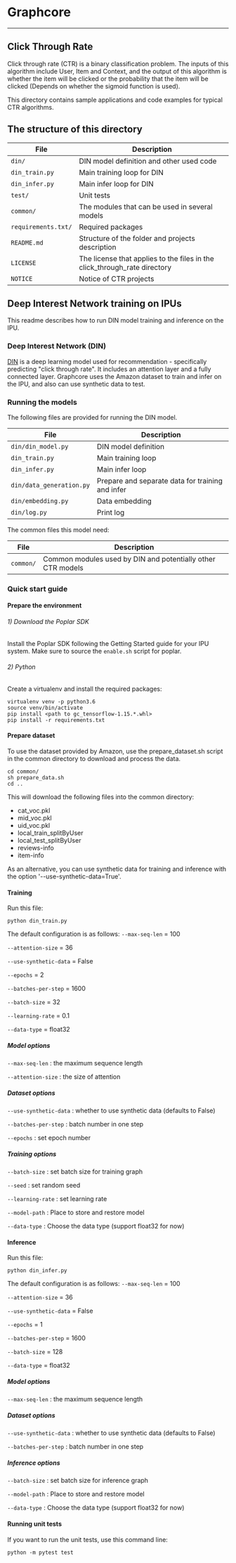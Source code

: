 
# Graphcore

---

## Click Through Rate

Click through rate (CTR) is a binary classification problem. The inputs of this algorithm include User, Item and Context, and the output of this algorithm is whether the item will be clicked or the probability that the item will be clicked (Depends on whether the sigmoid function is used).        

This directory contains sample applications and code examples for typical CTR algorithms.


## The structure of this directory


| File                         | Description                                                                 |
| ---------------------------- | --------------------------------------------------------------------------- |
| `din/`                       | DIN model definition and other used code                                    |
| `din_train.py`               | Main training loop for DIN                                                  |
| `din_infer.py`               | Main infer loop for DIN                                                     |
| `test/`                      | Unit tests                                                                  |
| `common/`                    | The modules that can be used in several models                              |
| `requirements.txt/`          | Required packages                                                           |
| `README.md`                  | Structure of the folder and projects description                            |
| `LICENSE`                    | The license that applies to the files in the click_through_rate directory   |
| `NOTICE`                     | Notice of CTR projects                                                      |



## Deep Interest Network training on IPUs

This readme describes how to run DIN model training and inference on the IPU.


### Deep Interest Network (DIN)

[DIN](https://arxiv.org/abs/1706.06978) is a deep learning model used for recommendation - specifically predicting "click through rate". It includes an attention layer and a fully connected layer. Graphcore uses the Amazon dataset to train and infer on the IPU, and also can use synthetic data to test.


### Running the models

The following files are provided for running the DIN model.

| File                         | Description                                                  |
| ---------------------------- | ------------------------------------------------------------ |
| `din/din_model.py`           | DIN model definition                                         |
| `din_train.py`               | Main training loop                                           |
| `din_infer.py`               | Main infer loop                                              |
| `din/data_generation.py`     | Prepare and separate data for training and infer             |
| `din/embedding.py`           | Data embedding                                               |
| `din/log.py`                 | Print log                                                    |

The common files this model need:

| File                     | Description                                                  |
| ------------------------ | ------------------------------------------------------------ |
| `common/`                | Common modules used by DIN and potentially other CTR models  |

### Quick start guide

#### Prepare the environment

###### 1) Download the Poplar SDK

Install the Poplar SDK following the Getting Started guide for your IPU system. Make sure to source the `enable.sh`
script for poplar.

###### 2) Python

Create a virtualenv and install the required packages:

```
virtualenv venv -p python3.6
source venv/bin/activate
pip install <path to gc_tensorflow-1.15.*.whl>
pip install -r requirements.txt
```

#### Prepare dataset

To use the dataset provided by Amazon, use the prepare_dataset.sh script in the common directory to download and process the data.

```
cd common/
sh prepare_data.sh
cd ..
```

This will download the following files into the common directory:

- cat_voc.pkl
- mid_voc.pkl
- uid_voc.pkl
- local_train_splitByUser
- local_test_splitByUser
- reviews-info
- item-info

As an alternative, you can use synthetic data for training and inference with the option '--use-synthetic-data=True'.

#### Training

Run this file:

```
python din_train.py
```

The default configuration is as follows:
`--max-seq-len` = 100

`--attention-size` = 36

`--use-synthetic-data` = False

`--epochs` = 2

`--batches-per-step` = 1600

`--batch-size` = 32

`--learning-rate` = 0.1

`--data-type` = float32

##### Model options
`--max-seq-len` : the maximum sequence length

`--attention-size` : the size of attention

##### Dataset options
`--use-synthetic-data` : whether to use synthetic data (defaults to False)

`--batches-per-step` : batch number in one step

`--epochs` : set epoch number

##### Training options
`--batch-size` : set batch size for training graph

`--seed` : set random seed

`--learning-rate` : set learning rate

`--model-path` : Place to store and restore model

`--data-type` : Choose the data type (support float32 for now)

#### Inference

Run this file:

```
python din_infer.py
```

The default configuration is as follows:
`--max-seq-len` = 100

`--attention-size` = 36

`--use-synthetic-data` = False

`--epochs` = 1

`--batches-per-step` = 1600

`--batch-size` = 128

`--data-type` = float32

##### Model options
`--max-seq-len` : the maximum sequence length

##### Dataset options
`--use-synthetic-data` : whether to use synthetic data (defaults to False)

`--batches-per-step` : batch number in one step

##### Inference options
`--batch-size` : set batch size for inference graph

`--model-path` : Place to store and restore model

`--data-type` : Choose the data type (support float32 for now)

#### Running unit tests

If you want to run the unit tests, use this command line:

```
python -m pytest test
```
